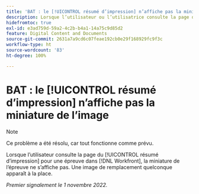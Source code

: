 ```yaml
---
title: 'BAT : le [!UICONTROL résumé d’impression] n’affiche pas la miniature de l’image'
description: Lorsque l’utilisateur ou l’utilisatrice consulte la page du [!UICONTROL résumé d’impression] pour un BAT dans [!DNL Workfront], la miniature du BAT ne s’affiche pas. Une image de remplacement quelconque apparaît à la place.
hidefromtoc: true
exl-id: e3ad759d-59a2-4c2b-b4a1-14a75c9d85d2
feature: Digital Content and Documents
source-git-commit: 2631a7a9cd6c07feae192cb0e29f168929fc9f3c
workflow-type: ht
source-wordcount: '83'
ht-degree: 100%

---
```


# BAT : le [!UICONTROL résumé d’impression] n’affiche pas la miniature de l’image

<!--This is on both the WF and WFP TOCs-->

<!--This article is live by request-->

>[!NOTE]
>
>Ce problème a été résolu, car tout fonctionne comme prévu.

Lorsque l’utilisateur consulte la page du [!UICONTROL résumé d’impression] pour une épreuve dans [!DNL Workfront], la miniature de l’épreuve ne s’affiche pas. Une image de remplacement quelconque apparaît à la place.

_Premier signalement le 1 novembre 2022._
